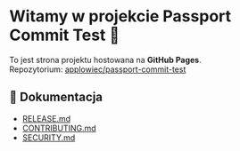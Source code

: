 # Witamy w projekcie Passport Commit Test 🚀

To jest strona projektu hostowana na **GitHub Pages**.  
Repozytorium: [applowiec/passport-commit-test](https://github.com/applowiec/passport-commit-test)

## 📖 Dokumentacja
- [RELEASE.md](RELEASE.md)
- [CONTRIBUTING.md](CONTRIBUTING.md)
- [SECURITY.md](SECURITY.md)
